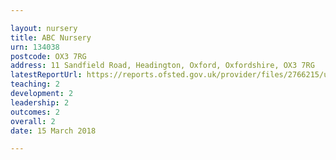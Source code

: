 ```yaml
---

layout: nursery
title: ABC Nursery
urn: 134038
postcode: OX3 7RG
address: 11 Sandfield Road, Headington, Oxford, Oxfordshire, OX3 7RG
latestReportUrl: https://reports.ofsted.gov.uk/provider/files/2766215/urn/134038.pdf
teaching: 2
development: 2
leadership: 2
outcomes: 2
overall: 2
date: 15 March 2018

---
```

